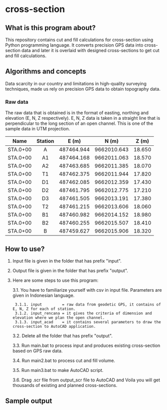 # cross-section

## What is this program about?
This repository contains cut and fill calculations for cross-section using Python programming language. 
It converts precision GPS data into cross-section data and later it is overlaid with designed cross-sections to get cut and fill calculations.

## Algorithms and concepts
Data scarcity in our country and limitations in high-quality surveying techniques, made us rely on precision GPS data to obtain topography data.

### Raw data
The raw data that is obtained is in the format of easting, northing and elevation (E, N, Z respectively).
E, N, Z data is taken in a straight line that is perpendicular to the long section of an open channel.
This is one of the sample data in UTM projection. 

|Name|Station|E (m)|N (m)|Z (m)|
| :----:   | :----:  | :----:   | :----:   | :----: |
|STA.0+00| 	A	|487464.944	|9662010.643	|18.650|
|STA.0+00|	A1	|487464.168	|9662011.063	|18.570|
|STA.0+00|	A2	|487463.685	|9662011.385	|18.070|
|STA.0+00|	T1	|487462.375	|9662011.944	|17.820|
|STA.0+00|	D1	|487462.085	|9662012.359	|17.430|
|STA.0+00|	D2	|487461.795	|9662012.775	|17.210|
|STA.0+00|	D3	|487461.505	|9662013.191	|17.380|
|STA.0+00|	T2	|487461.215	|9662013.606	|18.060|
|STA.0+00|	B1	|487460.982	|9662014.152	|18.980|
|STA.0+00|	B2	|487460.255	|9662015.507	|18.410|
|STA.0+00|	B	|487459.627	|9662015.906	|18.320|


## How to use?
1. Input file is given in the folder that has prefix "input".
  
2. Output file is given in the folder that has prefix "output".
  
3. Here are some steps to use this program:  

	3.1. You have to familiarize yourself with csv in input file. Parameters are given in Indonesian language.
  
		3.1.1. input       	 = raw data from geodetic GPS, it contains of E, N, Z for each of station.  
		3.1.2. input_rencana = it gives the criteria of dimension and elevation where we plan the open channel.  
  		3.1.3. input_acad    = it contains several parameters to draw the cross-section to AutoCAD application.  
  
	3.2.  Delete all the folder that has prefix "output".
  
	3.3.  Run main.bat to process input and produces existing cross-section based on GPS raw data.  
  
	3.4.  Run main2.bat to process cut and fill volume.  
  
	3.5.  Run main3.bat to make AutoCAD script.  
  
	3.6.  Drag .scr file from output_scr file to AutoCAD and Voila you will get thousands of existing and planned cross-sections.  

## Sample output
